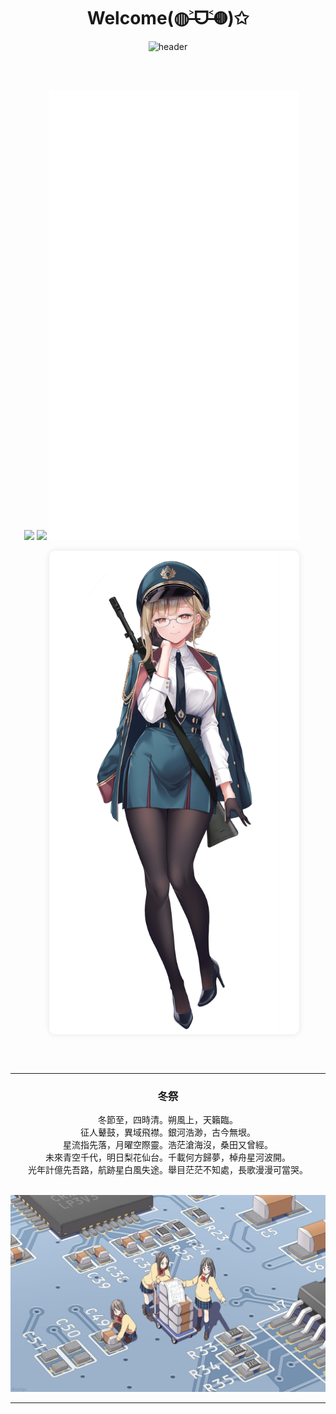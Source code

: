 <div align="center">
  <h1>Welcome(◍˃̶ᗜ˂̶◍)✩</h1>

  ![header](https://capsule-render.vercel.app/api?type=waving&color=f5a9b8&height=300&section=header&text=I%20mainly%20use%20Java,%20Python,%20React%20and%20C.&fontSize=36&fontColor=ffffff)
</div>

<!-- 使用 Flexbox 容器来并排显示左右内容 -->
<div style="display: flex; justify-content: center; align-items: flex-start; flex-wrap: wrap; width: 100%;">
  <!-- 左侧内容容器：GitHub Stats 和 Metrics -->
  <div style="flex: 1; min-width: 450px; max-width: 550px; padding-right: 20px;">
    <p align="center">
      <br/><br/>
      <img src='https://count.getloli.com/@van?name=van&theme=asoul&padding=7&offset=0&align=top&scale=1&pixelated=1&darkmode=0' width="400px">
      <img src="https://github-readme-stats.vercel.app/api?username=jackyrwj&show_icons=true&count_private=true&icon_color=fdd34f&title_color=f75e4f" width="400px"/>
      <img width="400px" src="./github-metrics.svg" />
    </p>
  </div>

  <!-- 右侧内容容器：看板娘图片 -->
  <div style="width: 400px; text-align: center; margin-left: 20px;">
    <img src='./images/current.png?v=1749405806_117' width='100%' alt='看板娘' style='border-radius: 10px; box-shadow: 0 0 10px rgba(0,0,0,0.1); display: block; margin: 0 auto;'>
  </div>
</div>

<div style="clear: both;"></div> <!-- 清除浮动，确保后续内容从新行开始 -->

<br/><br/>

---

<div align="center">

  ### 冬祭

  冬節至，四時清。朔風上，天籟臨。<br>征人鼙鼓，異域飛襟。銀河浩渺，古今無垠。<br>星流指先落，月曜空際靈。浩茫滄海沒，桑田又曾經。<br>未來青空千代，明日梨花仙台。千載何方歸夢，棹舟星河波開。<br>光年計億先吾路，航跡星白風失途。舉目茫茫不知處，長歌漫漫可當哭。<br><br>
</div>

![pcb](pcb.jpg)

---
